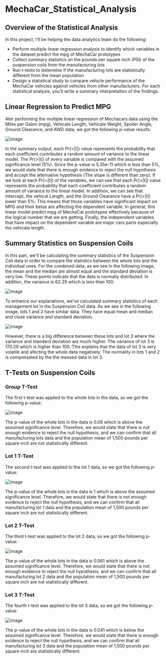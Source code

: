 # MechaCar_Statistical_Analysis

## Overview of the Statistical Analysis
In this project, I'll be helping the data analytics team do the following:
 - Perform multiple linear regression analysis to identify which variables in the dataset predict the mpg of MechaCar prototypes
 - Collect summary statistics on the pounds per square inch (PSI) of the suspension coils from the manufacturing lots
 - Run t-tests to determine if the manufacturing lots are statistically different from the mean population
 - Design a statistical study to compare vehicle performance of the MechaCar vehicles against vehicles from other manufacturers. For each statistical analysis, you’ll write a summary interpretation of the findings.

## Linear Regression to Predict MPG
Ater performing the multiple linear regression of Mechacars data using the Miles per Galon (mpg), Vehicale Length, Vehicale Weight, Spoiler Angle, Ground Clearance, and AWD data, we got the following p-value results:												
														
![image](https://user-images.githubusercontent.com/80184581/128578745-1b6246a0-3b05-438e-95dc-5bc6c23533df.png)

In the summary output, each Pr(>|t|) value represents the probability that each coefficient contributes a random amount of variance to the linear model. The Pr(>|t|) of every variable is compared with the assumed significance level (5%). Since the p-value is 5.35e-11 which is less than 5%, we would state that there is enough evidence to reject the null hypothesis and accept the alternative hypothesis (The slope is different than zero). If we look at each Pr(>|t|) of the variables, we can see that each Pr(>|t|) value represents the probability that each coefficient contributes a random amount of variance to the linear model. In addition, we can see that Intercept, the vehical Length, and the Ground Clearance have a Pr(>|t|) lower than 5%. This means that those variables have significant impact on MPG and their betas are affecting the dependent variable. In general, this linear model predict mpg of MechaCar prototypes effectively because of the logical number that we are getting. Finally, the independent variables that have impact on the dependent variable are major cars parts especially the vehicale length. 

## Summary Statistics on Suspension Coils
In this part, we'll be calculating the summary statistics of the Suspension Coil data in order to compare the statistics between the whole lots and the individual ones. For the combined data, as we see in the following image, the mean and the median are almost equal and the standard deviation is very low. These points indicate that the data is normally distributed. In addition, the variance is 62.29 which is less than 100. 

![image](https://user-images.githubusercontent.com/80184581/128585450-d3c4ef97-172b-4d9b-af8d-3e00d0d6d629.png)

To enhance our explanations, we've calculated summary statistics of each management lot in the Suspension Coil data. As we see in the following image, lots 1 and 2 have similar data. They have equal mean and median and close variance and standard  deviation. 

![image](https://user-images.githubusercontent.com/80184581/128585572-a7ff37d4-75c2-448a-857a-df36cc9bc8f0.png)

However, there is a big difference between these lots and lot 3 where the variance and standard deviation are much higher. The variance of lot 3 is 170.29 which is higher than 100. This explains that the data of lot 3 is very volatile and afecting the whole data negatively. The normality in lots 1 and 2 is compensated by the the messed data in lot 3. 

## T-Tests on Suspension Coils
### Group T-Test
The first t-test was applied to the whole lots in the data, so we got the following p-value:

![image](https://user-images.githubusercontent.com/80184581/128586490-1b2d3337-61fc-4ae0-900b-d734c37d15c0.png)

The p-value of the whole lots in the data is 0.06 which is above the assumed significance level. Therefore, we would state that there is not enough evidence to reject the null hypothesis, and we can confirm that all manufacturing lots data and the population mean of 1,500 pounds per square inch are not statistically different.

### Lot 1 T-Test
The second t-test was applied to the lot 1 data, so we got the following p-value:

![image](https://user-images.githubusercontent.com/80184581/128586527-f362318d-218b-4fe5-9ac2-d567e2556569.png)

The p-value of the whole lots in the data is 1 which is above the assumed significance level. Therefore, we would state that there is not enough evidence to reject the null hypothesis, and we can confirm that all manufacturing lot 1 data and the population mean of 1,500 pounds per square inch are not statistically different.

### Lot 2 T-Test
The third t-test was applied to the lot 2 data, so we got the following p-value:

![image](https://user-images.githubusercontent.com/80184581/128586593-4fdc58bc-bfe2-4872-b33b-b26fc9df4e03.png)

The p-value of the whole lots in the data is 0.061 which is above the assumed significance level. Therefore, we would state that there is not enough evidence to reject the null hypothesis, and we can confirm that all manufacturing lot 2 data and the population mean of 1,500 pounds per square inch are not statistically different.

### Lot 3 T-Test
The fourth t-test was applied to the lot 3 data, so we got the following p-value:

![image](https://user-images.githubusercontent.com/80184581/128586390-06dd63d6-91d8-4745-9caa-fc0abb712c6a.png)

The p-value of the whole lots in the data is 0.041 which is below the assumed significance level. Therefore, we would state that there is enough evidence to reject the null hypothesis, and we can confirm that all manufacturing lot 3 data and the population mean of 1,500 pounds per square inch are statistically different.



